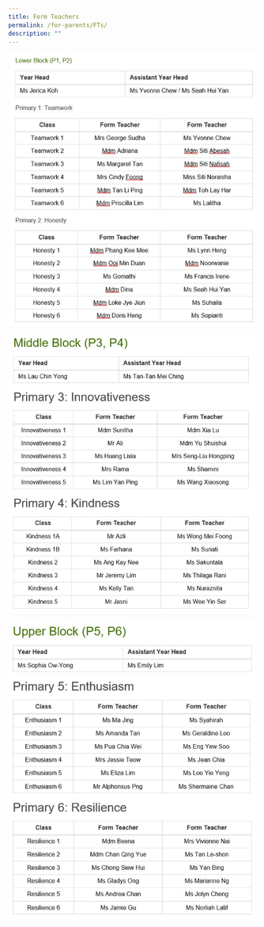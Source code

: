 ```yaml
---
title: Form Teachers
permalink: /for-parents/FTs/
description: ""
---
```

![](/images/Form%20Teachers/p1p2%20fts%20t3.jpg)

![](/images/Form%20Teachers/P3P4%20FTs.jpg)

![](/images/Form%20Teachers/P5P6%20FTs.jpg)